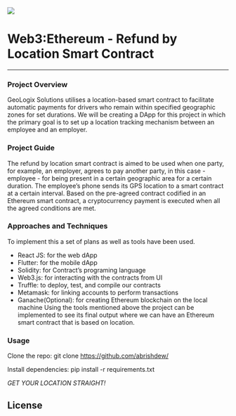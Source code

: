 


<img src = "https://camo.githubusercontent.com/3cefee189432defff4cb59838ead898a2bd661cd4b475e25391c87edd2241782/68747470733a2f2f7374617469632e7769787374617469632e636f6d2f6d656469612f3038316535625f35353533383033666465656334636262383137656434653835653138393962327e6d76322e706e672f76312f66696c6c2f775f3234362c685f3130362c616c5f632c715f38352c75736d5f302e36365f312e30305f302e30312c656e635f6175746f2f313025323041636164656d7925323046412d30322532302d2532307472616e73706172656e742532306261636b67726f756e642532302d25323063726f707065642e706e67">

# Web3:Ethereum - Refund by Location Smart Contract
***

### Project Overview

GeoLogix Solutions utilises a location-based smart contract to facilitate automatic
payments for drivers who remain within specified geographic zones for set durations.
We will be creating a DApp for this project in which the primary goal is to set up a
location tracking mechanism between an employee and an employer.

### Project Guide

The refund by location smart contract is aimed to be used when one party, for
example, an employer, agrees to pay another party, in this case - employee - for being
present in a certain geographic area for a certain duration. The employee’s phone
sends its GPS location to a smart contract at a certain interval. Based on the
pre-agreed contract codified in an Ethereum smart contract, a cryptocurrency payment
is executed when all the agreed conditions are met.

### Approaches and Techniques
To implement this a set of plans as well as tools have been used.
- React JS: for the web dApp
- Flutter: for the mobile dApp
- Solidity: for Contract’s programing language
- Web3.js: for interacting with the contracts from UI
- Truffle: to deploy, test, and compile our contracts
- Metamask: for linking accounts to perform transactions
- Ganache(Optional): for creating Ethereum blockchain on the local machine
Using the tools mentioned above the project can be implemented to see its final
output where we can have an Ethereum smart contract that is based on location.

### Usage
Clone the repo: git clone https://github.com/abrishdew/

Install dependencies: pip install -r requirements.txt

*GET YOUR LOCATION STRAIGHT!*

## License 



